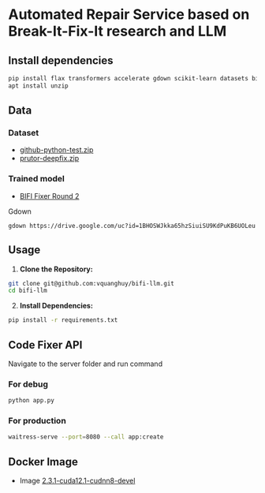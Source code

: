 # Automated Repair Service based on Break-It-Fix-It research and LLM

## Install dependencies

```bash
pip install flax transformers accelerate gdown scikit-learn datasets bitsandbytes peft levenshtein fairseq flask black
apt install unzip
```

## Data

### Dataset

- [github-python-test.zip](https://drive.google.com/file/d/17edjmroalbiDNSX2WY10lG2F8H4OmYuN/view?usp=sharing)
- [prutor-deepfix.zip](https://www.cse.iitk.ac.in/users/karkare/prutor/prutor-deepfix-09-12-2017.zip)

### Trained model

- [BIFI Fixer Round 2](https://drive.google.com/file/d/1ZFdVEZhUkaO70IVxFhDTWfxrXPS5Dw2H/view?usp=drive_link)

Gdown

```
gdown https://drive.google.com/uc?id=1BHOSWJkka65hzSiuiSU9KdPuKB6UOLeu
```

## Usage

1. **Clone the Repository:**

```bash
git clone git@github.com:vquanghuy/bifi-llm.git
cd bifi-llm
```
2. **Install Dependencies:**

```bash
pip install -r requirements.txt
```

## Code Fixer API

Navigate to the server folder and run command

### For debug

```bash
python app.py
```

### For production

```bash
waitress-serve --port=8080 --call app:create
```

## Docker Image

- Image [2.3.1-cuda12.1-cudnn8-devel](https://hub.docker.com/layers/pytorch/pytorch/2.3.1-cuda12.1-cudnn8-devel/images/sha256-a22a1fca37f8361c8a1e859cd6eb6bd9d1fb384f9c0dcb2cfc691a178eb03d17?context=explore)

